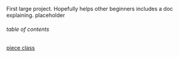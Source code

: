 First large project. Hopefully helps other beginners includes a doc explaining. 
placeholder
###### table of contents
[piece class](#header)

